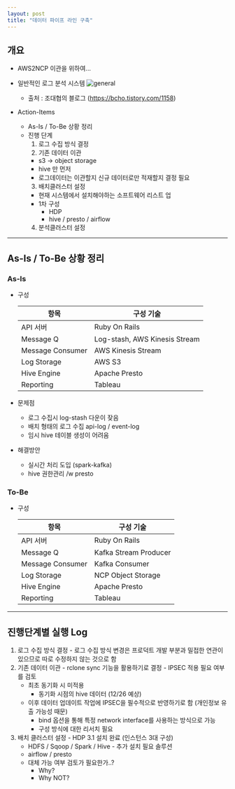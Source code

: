 ```yaml
---
layout: post
title: "데이터 파이프 라인 구축"
---
```

## 개요
 - AWS2NCP 이관을 위하여...
 - 일반적인 로그 분석 시스템
  ![general](https://t1.daumcdn.net/cfile/tistory/2510314D5886F3942F)
    - 출처 : 조대협의 블로그 (https://bcho.tistory.com/1158)

  - Action-Items
    - As-Is / To-Be 상황 정리
    - 진행 단계
      1. 로그 수집 방식 결정
      2. 기존 데이터 이관
        - s3 -> object storage
        - hive 만 먼저
        - 로그데이터는 이관할지 신규 데이터로만 적재할지 결정 필요
      3. 배치클러스터 설정
        - 현재 시스템에서 설치해야하는 소프트웨어 리스트 업
        - 1차 구성
          - HDP
          - hive / presto / airflow
      4. 분석클러스터 설정

----

## As-Is / To-Be 상황 정리
  ### As-Is
  - 구성

    항목 | 구성 기술
    --|--
    API 서버 | Ruby On Rails
    Message Q | Log-stash, AWS Kinesis Stream
    Message Consumer | AWS Kinesis Stream
    Log Storage | AWS S3
    Hive Engine | Apache Presto
    Reporting | Tableau

  - 문제점
    - 로그 수집시 log-stash 다운이 잦음
    - 배치 형태의 로그 수집 api-log / event-log
    - 임시 hive 테이블 생성이 어려움
  - 해결방안
    - 실시간 처리 도입 (spark-kafka)
    - hive 권한관리 /w presto

  ### To-Be
  - 구성
  
    항목 | 구성 기술
    --|--
    API 서버 | Ruby On Rails
    Message Q | Kafka Stream Producer
    Message Consumer | Kafka Consumer
    Log Storage | NCP Object Storage
    Hive Engine | Apache Presto
    Reporting | Tableau

----

## 진행단계별 실행 Log
  1. 로그 수집 방식 결정
    - 로그 수집 방식 변경은 프로덕트 개발 부분과 밀접한 연관이 있으므로 따로 수정하지 않는 것으로 함
  2. 기존 데이터 이관
    - rclone sync 기능을 활용하기로 결정
    - IPSEC 적용 필요 여부를 검토
      - 최초 동기화 시 미적용
        - 동기화 시점의 hive 데이터 (12/26 예상)
      - 이후 데이터 업데이트 작업에 IPSEC을 필수적으로 반영하기로 함 (개인정보 유출 가능성 때문)
        - bind 옵션을 통해 특정 network interface를 사용하는 방식으로 가능
        - 구성 방식에 대한 리서치 필요
  3. 배치 클러스터 설정
    - HDP 3.1 설치 완료 (인스턴스 3대 구성)
      - HDFS / Sqoop / Spark / Hive
    - 추가 설치 필요 솔루션
      - airflow / presto
      - 대체 가능 여부 검토가 필요한가..?
        - Why? 
        - Why NOT?



